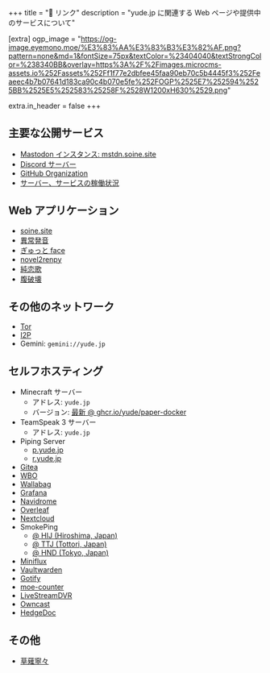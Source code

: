 +++
title = "📎 リンク"
description = "yude.jp に関連する Web ページや提供中のサービスについて"

[extra]
ogp_image = "https://og-image.eyemono.moe/%E3%83%AA%E3%83%B3%E3%82%AF.png?pattern=none&md=1&fontSize=75px&textColor=%23404040&textStrongColor=%238340BB&overlay=https%3A%2F%2Fimages.microcms-assets.io%252Fassets%252Ff1f77e2dbfee45faa90eb70c5b4445f3%252Feaeec4b7b07641d183ca90c4b070e5fe%252FOGP%2525E7%252594%2525BB%2525E5%252583%25258F%2528W1200xH630%2529.png"

extra.in_header = false
+++

## 主要な公開サービス

- [Mastodon インスタンス: mstdn.soine.site](https://mstdn.soine.site)
- [Discord サーバー](https://discord.gg/X6srY7X)
- [GitHub Organization](https://github.com/yudejp)
- [サーバー、サービスの稼働状況](https://status.yude.jp)

## Web アプリケーション

- [soine.site](https://soine.site)
- [異常発音](https://weird-pronounciation.vercel.app/)
- [ぎゅっと face](https://gyutto-face-yude.vercel.app/)
- [novel2renpy](https://novel2renpy.vercel.app/)
- [純恋歌](https://junrenka-randomizer.vercel.app/)
- [腹破壊](https://stomach-breaker.vercel.app/)

## その他のネットワーク

- [Tor](http://yudejpwxp2cziclocqjfd55ucw2dh6ncswopluh7exwusjlfkvkwhwqd.onion)
- [I2P](http://yude.i2p/?i2paddresshelper=idabfrazqbh7upvo2f5hx3ajpqglrwny66qbvcoatfqoq64ifiaq.b32.i2p)
- Gemini: <code>gemini://yude.jp</code>

## セルフホスティング

- Minecraft サーバー
  - アドレス: `yude.jp`
  - バージョン: [最新 @ ghcr.io/yude/paper-docker](https://github.com/yudejp/paper-docker)
- TeamSpeak 3 サーバー
  - アドレス: `yude.jp`
- Piping Server
  - [p.yude.jp](https://p.yude.jp/)
  - [r.yude.jp](https://r.yude.jp/)
- [Gitea](https://git.soine.site/)
- [WBO](https://board.soine.site/)
- [Wallabag](https://wallabag.soine.site/)
- [Grafana](https://grafana.yude.jp/)
- [Navidrome](https://navidrome.yude.jp/)
- [Overleaf](https://overleaf.yude.jp/)
- [Nextcloud](https://nc.soine.site/)
- SmokePing
  - [@ HIJ (Hiroshima, Japan)](https://smokeping-hij.yude.jp)
  - [@ TTJ (Tottori, Japan)](https://smokeping-ttj.yude.jp)
  - [@ HND (Tokyo, Japan)](https://smokeping-hnd.yude.jp)
- [Miniflux](https://miniflux.soine.site/)
- [Vaultwarden](https://vault.yude.jp/)
- [Gotify](https://gotify.yude.jp/)
- [moe-counter](https://moe-counter.yude.jp/)
- [LiveStreamDVR](https://liverec.yude.jp/)
- [Owncast](https://live.yude.jp/)
- [HedgeDoc](https://docs.soine.site/)



## その他

- [草薙寧々](https://pjsekai.sega.jp/character/unite04/nene/index.html)
